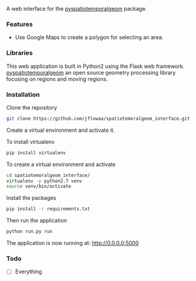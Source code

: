 A web interface for the [pyspatiotemporalgeom](https://pypi.python.org/pypi/pyspatiotemporalgeom/) package.

### Features
* Use Google Maps to create a polygon for selecting an area.

### Libraries
This web application is built in Python2 using the Flask web framework.  
[pyspatiotemporalgeom](https://pypi.python.org/pypi/pyspatiotemporalgeom/) an open source geometry processing library focusing on regions and moving regions.

### Installation
Clone the repository
```bash
git clone https://github.com/jflowaa/spatiotemoralgeom_interface.git
```

Create a virtual environment and activate it.

To install virtualenv
```bash
pip install virtualenv
```

To create a virtual environment and activate
```bash
cd spatiotemoralgeom_interface/
virtualenv -p python2.7 venv
source venv/bin/activate
```

Install the packages
```bash
pip install -r requirements.txt
```

Then run the application
```bash
python run.py run
```
The application is now running at: http://0.0.0.0:5000
### Todo
- [ ] Everything
